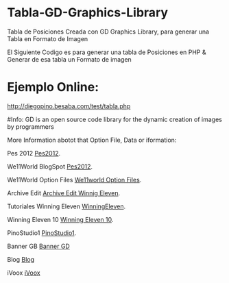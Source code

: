 # Tabla-GD-Graphics-Library
Tabla de Posiciones Creada con GD Graphics Library, para generar una Tabla en Formato de Imagen

El Siguiente Codigo es para generar una tabla de Posiciones en PHP & Generar de esa tabla un Formato de imagen

# Ejemplo Online:
http://diegopino.besaba.com/test/tabla.php

#Info:
GD is an open source code library for the dynamic creation of images by programmers


More Information abotot that Option File, Data or iformation:

Pes 2012 [Pes2012](http://www.we11world.pinostudio1.com/).

We11World BlogSpot [Pes2012](http://we11world.blogspot.com.co/).

We11World Option Files [We11world Option Files](http://we11world.pinostudio1.com/archive/index.php?forum-2.html/).

Archive Edit [Archive Edit Winnig Eleven](http://we11world.pinostudio1.com/archive/index.php?forum-3.html/).

Tutoriales Winning Eleven [WinningEleven](http://we11world.pinostudio1.com/archive/index.php?forum-4.html/).

Winning Eleven 10 [Winning Eleven 10](http://www.tauro.pinostudio1.com/winningeleven10/).

PinoStudio1 [PinoStudio1](http://pinostudio1.com/archive/index.php).

Banner GB [Banner GD](http://www.tauro.pinostudio1.com/banner-gd/login.php)

Blog [Blog](http://diegopino.blogspot.com.co)

iVoox [iVoox](http://co.ivoox.com/es/pinostudio_aj_8911016_1.html)



